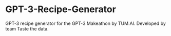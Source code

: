 # GPT-3-Recipe-Generator
GPT-3 recipe generator for the GPT-3 Makeathon by TUM.AI. Developed by team Taste the data.
